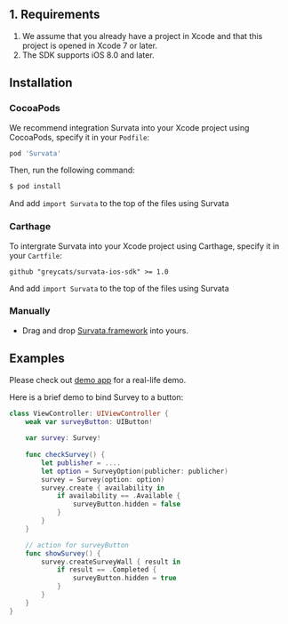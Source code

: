 ## 1. Requirements

1. We assume that you already have a project in Xcode and that this project is opened in Xcode 7 or later.
2. The SDK supports iOS 8.0 and later.

## Installation
### CocoaPods

We recommend integration Survata into your Xcode project using CocoaPods, specify it in your `Podfile`:

```ruby
pod 'Survata'
```

Then, run the following command:

```bash
$ pod install
```

And add `import Survata` to the top of the files using Survata

### Carthage

To intergrate Survata into your Xcode project using Carthage, specify it in your `Cartfile`:

```ogdl
github "greycats/survata-ios-sdk" >= 1.0
```

And add `import Survata` to the top of the files using Survata

### Manually
- Drag and drop [Survata.framework](https://github.com/survata/survata-ios-public-sdk/archive/sdk.zip) into yours.

## Examples

Please check out [demo app](https://github.com/survata/survata-ios-demo-app) for a real-life demo.

Here is a brief demo to bind Survey to a button:

```swift
class ViewController: UIViewController {
    weak var surveyButton: UIButton!
    
	var survey: Survey!
	
    func checkSurvey() {
		let publisher = ....
		let option = SurveyOption(publicher: publicher)
		survey = Survey(option: option)
		survey.create { availability in
            if availability == .Available {
                surveyButton.hidden = false
            }
        }
    }

    // action for surveyButton
    func showSurvey() {
        survey.createSurveyWall { result in
            if result == .Completed {
                surveyButton.hidden = true
            }
        }
    }
}

```

